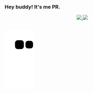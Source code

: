 ### Hey buddy! It's me PR.
<div align="center">
  <a href="https://github.com/Peerri">
  <img height="180em" src="https://github-readme-stats.vercel.app/api?username=Peerri&show_icons=true&theme=tokyonight&include_all_commits=true&count_private=true"/>
  <img height="180em" src="https://github-readme-stats.vercel.app/api/top-langs/?username=Peerri&layout=compact&langs_count=7&theme=tokyonight"/>
</div>
  
  ##
  
 <div> 
 
  ![Snake animation](https://github.com/rafaballerini/rafaballerini/blob/output/github-contribution-grid-snake.svg)

</div>
<!---
COE BB P:
--->
